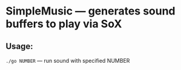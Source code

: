 # SimpleMusic — generates sound buffers to play via SoX

## Usage:
`./go NUMBER` — run sound with specified NUMBER
